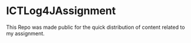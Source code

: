 # ICTLog4JAssignment
This Repo was made public for the quick distribution of content related to my assignment.
